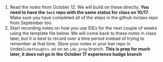1. Read the notes from October 12. We will build on these directly. **You need to have the `test` repo with the same status for class on 10/17.**  Make sure you have completed all of the steps in the github inclass repo from September too. 
1. Start recording notes on _how_ you use IDEs for the next couple of weeks using the template file below. We will come back to these notes in class later, but it is best to record over a time period instead of trying to remember at that time. Store your notes in your kwl repo in {index}`idethoughts.md` on an `ide_prep` branch. **This is prep for much later, it does not go in the October 17 experience badge branch** 